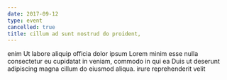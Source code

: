 ```yaml
---
date: 2017-09-12
type: event
cancelled: true
title: cillum ad sunt nostrud do proident,
---
```

enim Ut labore aliquip officia dolor ipsum Lorem minim esse nulla consectetur eu cupidatat in veniam, commodo in qui ea Duis ut deserunt adipiscing magna cillum do eiusmod aliqua. irure reprehenderit velit